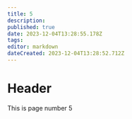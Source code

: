 ```yaml
---
title: 5
description: 
published: true
date: 2023-12-04T13:28:55.178Z
tags: 
editor: markdown
dateCreated: 2023-12-04T13:28:52.712Z
---
```


# Header
This is page number 5